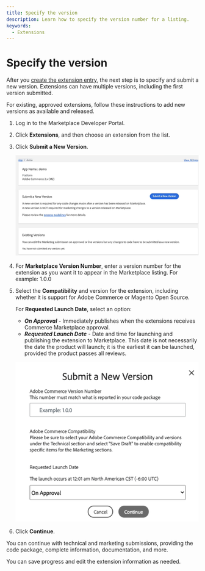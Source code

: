 ```yaml
---
title: Specify the version
description: Learn how to specify the version number for a listing.
keywords:
  - Extensions
---
```


# Specify the version

After you [create the extension entry](extension-create.md), the next step is to specify and submit a new version. Extensions can have multiple versions, including the first version submitted.

For existing, approved extensions, follow these instructions to add new versions as available and released.

1. Log in to the Marketplace Developer Portal.

1. Click **Extensions**, and then choose an extension from the list.

1. Click **Submit a New Version**.

    ![](../sellers/_images/submit-new-version.png)

1. For **Marketplace Version Number**, enter a version number for the extension as you want it to appear in the Marketplace listing. For example: 1.0.0

1. Select the **Compatibility** and version for the extension, including whether it is support for Adobe Commerce or Magento Open Source.

    For **Requested Launch Date**, select an option:

    -  ***On Approval*** - Immediately publishes when the extensions receives Commerce Marketplace approval.
    -  ***Requested Launch Date*** - Date and time for launching and publishing the extension to Marketplace. This date is not necessarily the date the product will launch; it is the earliest it can be launched, provided the product passes all reviews.

    ![](../sellers/_images/submit-new-version-detail.png)

1. Click **Continue**.

You can continue with technical and marketing submissions, providing the code package, complete information, documentation, and more.

You can save progress and edit the extension information as needed.
